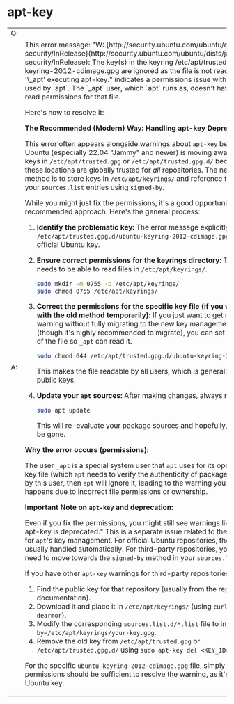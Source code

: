 # apt-key

<table><tr><td>Q:</td><td>
<!-- add your Prompt bellow-->
</td></tr><tr><td>A:</td><td>
<!-- add Chatbot Response bellow-->
This error message: "W: [http://security.ubuntu.com/ubuntu/dists/jammy-security/InRelease](http://security.ubuntu.com/ubuntu/dists/jammy-security/InRelease): The key(s) in the keyring /etc/apt/trusted.gpg.d/ubuntu-keyring-2012-cdimage.gpg are ignored as the file is not readable by user '\_apt' executing apt-key." indicates a permissions issue with a GPG key file used by `apt`. The `_apt` user, which `apt` runs as, doesn't have the necessary read permissions for that file.

Here's how to resolve it:

**The Recommended (Modern) Way: Handling apt-key Deprecation**

This error often appears alongside warnings about `apt-key` being deprecated. Ubuntu (especially 22.04 "Jammy" and newer) is moving away from storing keys in `/etc/apt/trusted.gpg` or `/etc/apt/trusted.gpg.d/` because keys in these locations are globally trusted for *all* repositories. The new, more secure method is to store keys in `/etc/apt/keyrings/` and reference them explicitly in your `sources.list` entries using `signed-by`.

While you might just fix the permissions, it's a good opportunity to adopt the recommended approach. Here's the general process:

1.  **Identify the problematic key:**
    The error message explicitly points to `/etc/apt/trusted.gpg.d/ubuntu-keyring-2012-cdimage.gpg`. This is an official Ubuntu key.

2.  **Ensure correct permissions for the keyrings directory:**
    The `_apt` user needs to be able to read files in `/etc/apt/keyrings/`.

    ```bash
    sudo mkdir -m 0755 -p /etc/apt/keyrings/
    sudo chmod 0755 /etc/apt/keyrings/
    ```

3.  **Correct the permissions for the specific key file (if you want to stick with the old method temporarily):**
    If you just want to get rid of the warning without fully migrating to the new key management system (though it's highly recommended to migrate), you can set the permissions of the file so `_apt` can read it.

    ```bash
    sudo chmod 644 /etc/apt/trusted.gpg.d/ubuntu-keyring-2012-cdimage.gpg
    ```

    This makes the file readable by all users, which is generally acceptable for public keys.

4.  **Update your `apt` sources:**
    After making changes, always run:

    ```bash
    sudo apt update
    ```

    This will re-evaluate your package sources and hopefully, the warning will be gone.

**Why the error occurs (permissions):**

The user `_apt` is a special system user that `apt` uses for its operations. If a GPG key file (which `apt` needs to verify the authenticity of packages) isn't readable by this user, then `apt` will ignore it, leading to the warning you see. This often happens due to incorrect file permissions or ownership.

**Important Note on `apt-key` and deprecation:**

Even if you fix the permissions, you might still see warnings like "Warning: apt-key is deprecated." This is a separate issue related to the long-term plan for `apt`'s key management. For official Ubuntu repositories, these keys are usually handled automatically. For third-party repositories, you'll eventually need to move towards the `signed-by` method in your `sources.list` files.

If you have other `apt-key` warnings for third-party repositories, you'll need to:

1.  Find the public key for that repository (usually from the repository's official documentation).
2.  Download it and place it in `/etc/apt/keyrings/` (using `curl` and `gpg --dearmor`).
3.  Modify the corresponding `sources.list.d/*.list` file to include `signed-by=/etc/apt/keyrings/your-key.gpg`.
4.  Remove the old key from `/etc/apt/trusted.gpg` or `/etc/apt/trusted.gpg.d/` using `sudo apt-key del <KEY_ID>`.

For the specific `ubuntu-keyring-2012-cdimage.gpg` file, simply correcting the permissions should be sufficient to resolve the warning, as it's an official Ubuntu key.
</td></tr></table>
